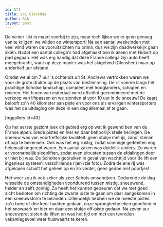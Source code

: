 ```yaml
---
id: 571
title: Ski Glenshee
author: Rik
layout: post
---
```

De winter lijkt in maart voorbij te zijn, maar toch lijken we er geen genoeg van te krijgen: we wilden op wintersport! Na een aantal weekeinden met veel wind waren de vooruitzichten nu prima, dus we zijn daadwerkelijk gaan skiën. Nadat een aantal collega's had afgehaakt ben ik alleen met Hubert op pad gegaan. Het was erg handig dat deze Franse collega zijn auto heeft meegebracht, want op deze manier was het skigebied (Glenshee) maar op anderhalf uur afstand.

Omdat we al om 7 uur 's ochtends uit St. Andrews vertrokken waren we voor de grote drukte op de plaats van bestemming. De rit voerde langs het prachtige Schotse landschap, compleet met hooglanders, schapen en rivieren. Het huren van materiaal werd efficiënt gecombineerd met de verkoop van liftpassen en we stonden al voor 10 uur in de sneeuw! De [kaart](/asset/images/Glenshee-Map-2011.pdf) belooft zo'n 40 kilometer aan piste en voor ons als ervargen wintersporters was het de uitdaging om deze in een dag allemaal af te gaan.

[nggallery id=43]

Op het eerste gezicht leek dit gebied erg op wat ik gewend ben van de Franse alpen: brede pistes en hier en daar behoorlijk steile hellingen. De sneeuw was van voortreffelijke kwaliteit: geen stukje met ijs, zand, stenen of pap te bekennen. Ook was het erg rustig, zodat sommige gedeelten nog helemaal ongerept waren. Een aantal zaken was duidelijk anders. Zo waren er voornamelijk sleepliften, zodat even uitrusten tussen de afdalingen door er niet bij was. De Schotten gebruiken in geval van wachttijd voor de lift een ingenieus systeem: verschillende rijen (zie foto). Zodra de ene rij was afgelopen schuift het geheel op en zo verder, geen gedoe met poortjes!

Het weer zou ik ook zeker als zeer Schots omschrijven. Gedurende de dag wisselde de omstandigheden voortdurend tussen mistig, sneeuwend, helder en zelfs zonnig. Zo heeft het kunnen gebeuren dat we met goed zicht besloten om richting de zwarte piste te gaan om daar aangekomen in een sneeuwstorm te belanden. Uiteindelijk hebben we de meeste pistes zo'n twee of drie keer hadden gedaan, onze sprongtechnieken geoefend in het snowpark en hier en daar een stukje off-piste gedaan. Na zeven uur sneeuwpret sloten de liften en was het tijd om met een tevreden vakantiegevoel weer huiswaarts te keren.